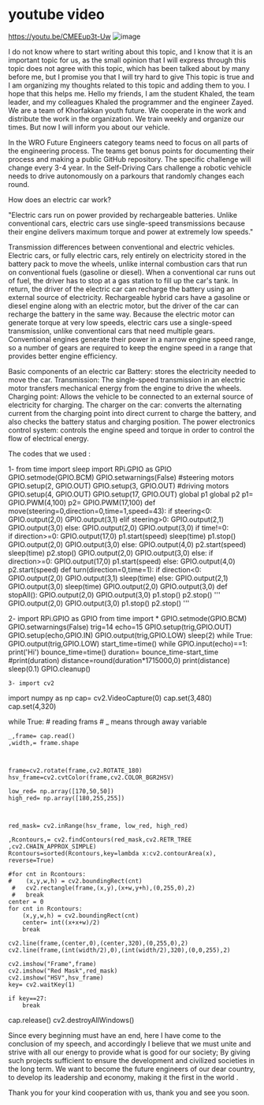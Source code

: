 # youtube video
https://youtu.be/CMEEup3t-Uw
![image](https://user-images.githubusercontent.com/106816488/171911932-eb692afb-c4b9-474d-92f5-8caee2582cf7.png)


I do not know where to start writing about this topic, and I know that it is an important topic for us, as the small opinion that I will express through this topic does not agree with this topic, which has been talked about by many before me, but I promise you that I will try hard to give This topic is true and I am organizing my thoughts related to this topic and adding them to you. I hope that this helps me. Hello my friends, I am the student Khaled, the team leader, and my colleagues Khaled the programmer and the engineer Zayed. We are a team of  Khorfakkan youth future. We cooperate in the work and distribute the work in the organization. We train weekly and organize our times. But now I will inform you about our vehicle.

In the WRO Future Engineers category teams need to focus on all parts of the engineering
process. The teams get bonus points for documenting their process and making a public
GitHub repository. The specific challenge will change every 3-4 year.
In the Self-Driving Cars challenge a robotic vehicle needs to drive autonomously on a parkours
that randomly changes each round.

How does an electric car work?

"Electric cars run on power provided by rechargeable batteries. Unlike conventional cars, electric cars use single-speed transmissions because their engine delivers maximum torque and power at extremely low speeds."

Transmission differences between conventional and electric vehicles.
Electric cars, or fully electric cars, rely entirely on electricity stored in the battery pack to move the wheels, unlike internal combustion cars that run on conventional fuels (gasoline or diesel). When a conventional car runs out of fuel, the driver has to stop at a gas station to fill up the car's tank. In return, the driver of the electric car can recharge the battery using an external source of electricity. Rechargeable hybrid cars have a gasoline or diesel engine along with an electric motor, but the driver of the car can recharge the battery in the same way.
 Because the electric motor can generate torque at very low speeds, electric cars use a single-speed transmission, unlike conventional cars that need multiple gears. Conventional engines generate their power in a narrow engine speed range, so a number of gears are required to keep the engine speed in a range that provides better engine efficiency.

Basic components of an electric car
Battery: stores the electricity needed to move the car.
 Transmission: The single-speed transmission in an electric motor transfers mechanical energy from the engine to drive the wheels.
 Charging point: Allows the vehicle to be connected to an external source of electricity for charging.
The charger on the car: converts the alternating current from the charging point into direct current to charge the battery, and also checks the battery status and charging position.
 The power electronics control system: controls the engine speed and torque in order to control the flow of electrical energy.

The codes that we used : 

1- from time import sleep
import RPi.GPIO as GPIO
GPIO.setmode(GPIO.BCM)
GPIO.setwarnings(False)
    #steering motors
GPIO.setup(2, GPIO.OUT)
GPIO.setup(3, GPIO.OUT)
#driving motors
GPIO.setup(4, GPIO.OUT)
GPIO.setup(17, GPIO.OUT)
global p1
global p2
p1= GPIO.PWM(4,100)
p2= GPIO.PWM(17,100)
def move(steering=0,direction=0,time=1,speed=43):
    if steering<0:
        GPIO.output(2,0)
        GPIO.output(3,1)
    elif steering>0:
        GPIO.output(2,1)
        GPIO.output(3,0)
    else:
        GPIO.output(2,0)
        GPIO.output(3,0)
    if time!=0:    
        if direction>=0:
            GPIO.output(17,0)
            p1.start(speed)
            sleep(time)
            p1.stop()
            GPIO.output(2,0)
            GPIO.output(3,0)
        else:
            GPIO.output(4,0)
            p2.start(speed)
            sleep(time)
            p2.stop()
            GPIO.output(2,0)
            GPIO.output(3,0)
    else:
        if direction>=0:
            GPIO.output(17,0)
            p1.start(speed)
        else:
            GPIO.output(4,0)
            p2.start(speed) 
def turn(direction=0,time=1):
    if direction<0:
        GPIO.output(2,0)
        GPIO.output(3,1)
        sleep(time)
    else:
        GPIO.output(2,1)
        GPIO.output(3,0)
        sleep(time)
    GPIO.output(2,0)
    GPIO.output(3,0)
def stopAll():
    GPIO.output(2,0)
    GPIO.output(3,0)
    p1.stop()
    p2.stop()
'''
GPIO.output(2,0)
GPIO.output(3,0)
p1.stop()
p2.stop()
'''

2- import RPi.GPIO as GPIO
from time import *
GPIO.setmode(GPIO.BCM)
GPIO.setwarnings(False)
trig=14
echo=15
GPIO.setup(trig,GPIO.OUT)
GPIO.setup(echo,GPIO.IN)
GPIO.output(trig,GPIO.LOW)
sleep(2)
while True:
    GPIO.output(trig,GPIO.LOW)
    start_time=time()
    while GPIO.input(echo)==1:
        print('Hi')
    bounce_time=time() 
    duration= bounce_time-start_time
    #print(duration)
    distance=round(duration*1715000,0)
    print(distance)
    sleep(0.1)
GPIO.cleanup()
    
    
    3- import cv2
import numpy as np
cap= cv2.VideoCapture(0)
cap.set(3,480)
cap.set(4,320)



while True:
    # reading frams # _ means through away variable
    
    
    _,frame= cap.read()
    ,width,= frame.shape
    
    
    
    frame=cv2.rotate(frame,cv2.ROTATE_180)
    hsv_frame=cv2.cvtColor(frame,cv2.COLOR_BGR2HSV)
    
    low_red= np.array([170,50,50])
    high_red= np.array([180,255,255])
    
    
    
    red_mask= cv2.inRange(hsv_frame, low_red, high_red)
    
    ,Rcontours,= cv2.findContours(red_mask,cv2.RETR_TREE ,cv2.CHAIN_APPROX_SIMPLE)
    Rcontours=sorted(Rcontours,key=lambda x:cv2.contourArea(x), reverse=True)
    
    #for cnt in Rcontours:
    #    (x,y,w,h) = cv2.boundingRect(cnt)
     #   cv2.rectangle(frame,(x,y),(x+w,y+h),(0,255,0),2)
     #   break
    center = 0
    for cnt in Rcontours:
        (x,y,w,h) = cv2.boundingRect(cnt)
        center= int((x+x+w)/2)
        break
    
    cv2.line(frame,(center,0),(center,320),(0,255,0),2)
    cv2.line(frame,(int(width/2),0),(int(width/2),320),(0,0,255),2)
    
    cv2.imshow("Frame",frame)
    cv2.imshow("Red Mask",red_mask)
    cv2.imshow("HSV",hsv_frame)
    key= cv2.waitKey(1)
    
    if key==27:
        break
    
cap.release()
cv2.destroyAllWindows()

Since every beginning must have an end, here I have come to the conclusion of my speech, and accordingly I believe that we must unite and strive with all our energy to provide what is good for our society; By giving such projects sufficient to ensure the development and civilized societies in the long term. We want to become the future engineers of our dear country, to develop its leadership and economy, making it the first in the world .

 Thank you for your kind cooperation with us, thank you and see you soon.
